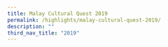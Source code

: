 ```yaml
---
title: Malay Cultural Quest 2019
permalink: /highlights/malay-cultural-quest-2019/
description: ""
third_nav_title: "2019"
---
```

